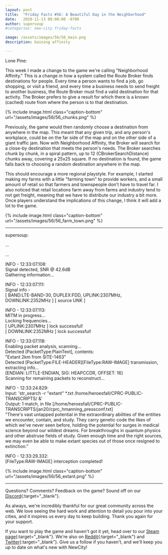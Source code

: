 ```yaml
---
layout: post
title:  "Friday Facts #56: A Beautiful Day in the Neighborhood"
date:   2020-11-13 00:00:00 -0700
author: supersoup
#categories: new-city friday-facts

image: /assets/images/56/56_main.png
description: Gaining affinity

---
```


Lone Pine:


This week I made a change to the game we're calling "Neighborhood Affinity." This is a change in how a system called the Route Broker finds destinations for people. Every time a person wants to find a job, go shopping, or visit a friend, and every time a business needs to send freight to another business, the Route Broker must find a valid destination for that activity. The Broker prefers to give a result for which there is a known (cached) route from where the person is to that destination.

{% include image.html class="caption-bottom"
  url="/assets/images/56/56_chunks.png"
%}

Previously, the game would then randomly choose a destination from anywhere in the map. This meant that any given trip, and any person's workplace, could be on the far side of the map and on the other side of a giant traffic jam. Now with Neighborhood Affinity, the Broker will search for a close-by destination that meets the person's needs. The Broker searches chunk by chunk, in a spiral pattern, up to 12 (CBrokerSearchDistance) chunks away, covering a 25x25 square. If no destination is found, the game falls back to choosing a random destination anywhere in the map.

This should encourage a more regional playstyle. For example, I started making my farms with a little "farming town" to provide workers, and a small amount of retail so that farmers and townspeople don't have to travel far. I also noticed that retail locations farm away from farms and industry tend to not get freight, meaning that we have to distribute our industry a bit more. Once players understand the implications of this change, I think it will add a lot to the game.

{% include image.html class="caption-bottom"
  url="/assets/images/56/56_farm_town.png"
%}

---

supersoup:  
  
...  
  
...  
  
INFO - 12:33:07.108:  
Signal detected, SNR @ 42.6dB  
Gathering information...  
 
INFO - 12:33:07.111:  
Signal info -  
\[ BAND:LTE-BAND-30, DUPLEX:FDD, UPLINK:2307MHz, DOWNLINK:2352MHz \] \[ source UNK \]  
 
INFO - 12:33:07.113:  
MITM in progress...    
Locking frequencies...    
\[ UPLINK:2307MHz \] lock successful!  
\[ DOWNLINK:2352MHz \] lock successful!  
 
INFO - 12:33:07.118:  
Enabling packet analysis, scanning...  
Detected \[PacketType:PlainText\], contents:  
"Extant 2km from SITE-1463"  
Detected \[PacketType:FILE-HEADER\]\[FileType:RAW-IMAGE\] transmission, extracting info...  
\[ENDIAN: LITTLE-ENDIAN, SIG: HEAPCCDR, OFFSET: 16\]  
Scanning for remaining packets to reconstruct...  

INFO - 12:33:24.829:  
Input: 'str_search -r "extant" *.txt /home/heroesfall/CPRC-PUBLIC-TRANSCRIPTS/ &'  
Output: 1 match, in file \[/home/heroesfall/CPRC-PUBLIC-TRANSCRIPTS/jan20/cprc_hmanning_pressconf.txt\]  
"There's vast untapped potential in the extraordinary abilities of the entities we encounter, contain, and study. They carry genetic code the likes of which we've never seen before, holding the potential for surges in medical science beyond our wildest dreams. For breakthroughs in quantum physics and other abstruse fields of study. Given enough time and the right sources, we may even be able to make extant species out of those once resigned to extinction."  

INFO - 12:33:29.332:  
\[FileType:RAW-IMAGE\] interception completed! 

{% include image.html class="caption-bottom"
  url="/assets/images/56/56_extant.png"
%}

---

Questions? Comments? Feedback on the game? Sound off on our [Discord]{:target="_blank"}.

As always, we're incredibly thankful for our great community across the web. We love seeing the hard work and attention to detail you pour into your cities, and it inspires us every day to keep building. Thank you again for your support.

If you want to play the game and haven't got it yet, head over to our [Steam page]{:target="_blank"}. We're also on [Reddit]{:target="_blank"} and [Twitter]{:target="_blank"}. Give us a follow if you haven't, and we'll keep you up to date on what's new with NewCity!

[Discord]:  http://discord.gg/cz6t4J5
[Steam page]: https://store.steampowered.com/app/1067860/NewCity/
[Reddit]: https://www.reddit.com/r/NewCity
[Twitter]: https://twitter.com/lone_pine_games








